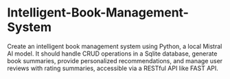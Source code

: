 # Intelligent-Book-Management-System
Create an intelligent book management system using Python, a local Mistral AI model. It should handle CRUD operations in a Sqlite database, generate book summaries, provide personalized recommendations, and manage user reviews with rating summaries, accessible via a RESTful API like FAST API.
